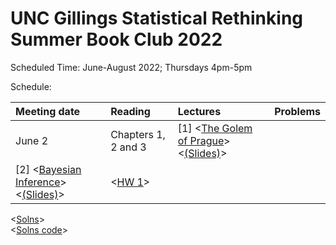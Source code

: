 # UNC Gillings Statistical Rethinking Summer Book Club 2022 

Scheduled Time: June-August 2022; Thursdays 4pm-5pm

Schedule:


| Meeting date | Reading | Lectures | Problems |
| :----| :---- | :------------ |:-----|
| June 2  | Chapters 1, 2 and 3 | [1] <[The Golem of Prague](https://youtu.be/cclUd_HoRlo)> <[(Slides)](https://speakerdeck.com/rmcelreath/statistical-rethinking-2022-lecture-01)> <br>
[2] <[Bayesian Inference](https://www.youtube.com/watch?v=guTdrfycW2Q&list=PLDcUM9US4XdMROZ57-OIRtIK0aOynbgZN&index=2)> <[(Slides)](https://speakerdeck.com/rmcelreath/statistical-rethinking-2022-lecture-02)>|<[HW 1](https://github.com/rmcelreath/stat_rethinking_2022/raw/main/homework/week01.pdf)> <br>
<[Solns](https://github.com/rmcelreath/stat_rethinking_2022/raw/main/homework/week01_solutions.pdf)> <br>
<[Solns code](https://raw.githubusercontent.com/rmcelreath/stat_rethinking_2022/main/homework/week01_solutions.r)>
